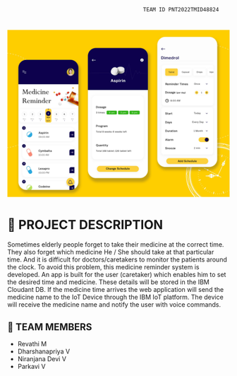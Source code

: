                                                TEAM ID PNT2022TMID48824

<h1 align="fill" >
 <img src="cover image.jpg" />
</h1>

# 📒 PROJECT DESCRIPTION 

Sometimes elderly people forget to take their medicine at the correct time.
They also forget which medicine He / She should take at that particular time.
And it is difficult for doctors/caretakers to monitor the patients around the clock. To avoid this problem, this medicine reminder system is developed.
An app is built for the user (caretaker) which enables him to set the desired time and medicine. These details will be stored in the IBM Cloudant DB.
If the medicine time arrives the web application will send the medicine name to the IoT Device through the IBM IoT platform.
The device will receive the medicine name and notify the user with voice commands.
## 🦰 TEAM MEMBERS
- Revathi M
- Dharshanapriya V
- Niranjana Devi V
- Parkavi V
